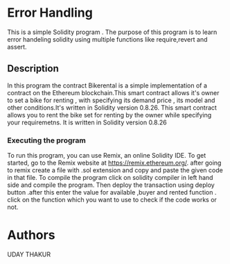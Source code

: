 # Error Handling
This is a simple Solidity program . The purpose of this program is to learn error  handeling solidity using multiple functions like require,revert and assert.
##  Description
In this program the contract Bikerental is a simple implementation of a contract on the Ethereum blockchain.This smart contract allows it's owner to set a bike for renting , with specifying its demand price , its model and other conditions.It's written in Solidity version 0.8.26. This smart contract allows you to rent the bike set for renting by the owner while specifying your requiremetns. It is written in Solidity version 0.8.26 

### Executing the program 
To run this program, you can use Remix, an online Solidity IDE. To get started, go to the Remix website at https://remix.ethereum.org/.
after going to remix create a file with .sol extension and copy and paste the given code in that file.
To compile the program click on solidity compiler in left hand side and compile the program.
Then deploy the transaction using deploy button .after this enter the value for available ,buyer and rented function . click on the function which you want to use to check if the code works or not.

# Authors
UDAY THAKUR
